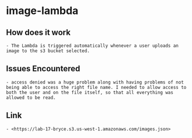 # image-lambda

## How does it work
    - The Lambda is triggered automatically whenever a user uploads an image to the s3 bucket selected.

## Issues Encountered
    - access denied was a huge problem along with having problems of not being able to access the right file name. I needed to allow access to both the user and on the file itself, so that all everything was allowed to be read.

## Link
    - <https://lab-17-bryce.s3.us-west-1.amazonaws.com/images.json>

